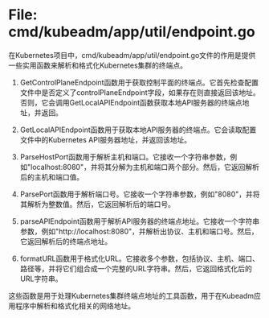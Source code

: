 # File: cmd/kubeadm/app/util/endpoint.go

在Kubernetes项目中，cmd/kubeadm/app/util/endpoint.go文件的作用是提供一些实用函数来解析和格式化Kubernetes集群的终端点。

1. GetControlPlaneEndpoint函数用于获取控制平面的终端点。它首先检查配置文件中是否定义了controlPlaneEndpoint字段，如果存在则直接返回该地址。否则，它会调用GetLocalAPIEndpoint函数获取本地API服务器的终端点地址，并返回。

2. GetLocalAPIEndpoint函数用于获取本地API服务器的终端点。它会读取配置文件中的Kubernetes API服务器地址，并返回该地址。

3. ParseHostPort函数用于解析主机和端口。它接收一个字符串参数，例如"localhost:8080"，并将其分解为主机和端口两个部分。然后，它返回解析后的主机和端口值。

4. ParsePort函数用于解析端口号。它接收一个字符串参数，例如"8080"，并将其解析为整数值。然后，它返回解析后的端口号。

5. parseAPIEndpoint函数用于解析API服务器的终端点地址。它接收一个字符串参数，例如"http://localhost:8080"，并解析出协议、主机和端口号。然后，它返回解析后的终端点地址。

6. formatURL函数用于格式化URL。它接收多个参数，包括协议、主机、端口、路径等，并将它们组合成一个完整的URL字符串。然后，它返回格式化后的URL字符串。

这些函数是用于处理Kubernetes集群终端点地址的工具函数，用于在Kubeadm应用程序中解析和格式化相关的网络地址。

